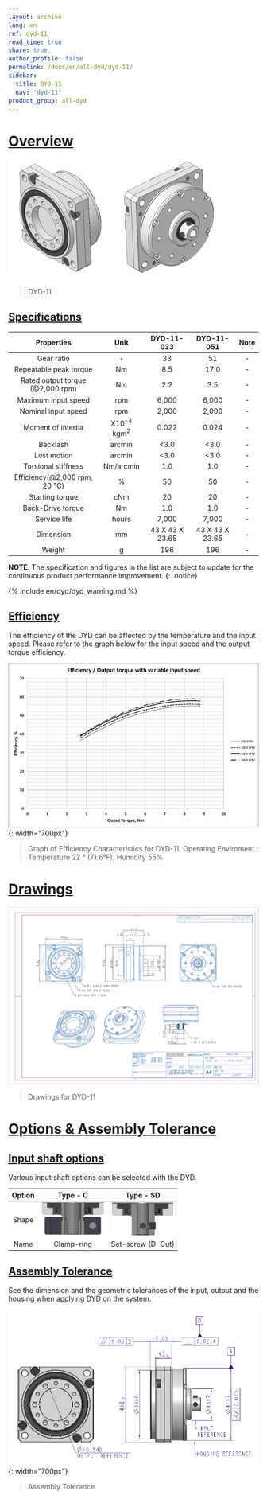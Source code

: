 ```yaml
---
layout: archive
lang: en
ref: dyd-11
read_time: true
share: true
author_profile: false
permalink: /docs/en/all-dyd/dyd-11/
sidebar:
  title: DYD-11
  nav: "dyd-11"
product_group: all-dyd
---
```


# [Overview](#overview)

![](/assets/images/dyd/dyd_11_product_image_01.png)

> DYD-11

## [Specifications](#specifications)

|             Properties              |               Unit               |   DYD-11-033    |   DYD-11-051    | Note |
|:-----------------------------------:|:--------------------------------:|:---------------:|:---------------:|:----:|
|             Gear ratio              |                -                 |       33        |       51        |  -   |
|       Repeatable peak torque        |                Nm                |       8.5       |      17.0       |  -   |
| Rated output torque<br>(@2,000 rpm) |                Nm                |       2.2       |       3.5       |  -   |
|         Maximum input speed         |               rpm                |      6,000      |      6,000      |  -   |
|         Nominal input speed         |               rpm                |      2,000      |      2,000      |  -   |
|         Moment of intertia          | X10<sup>-4</sup> kgm<sup>2</sup> |      0.022      |      0.024      |  -   |
|              Backlash               |              arcmin              |      <3.0       |      <3.0       |  -   |
|             Lost motion             |              arcmin              |      <3.0       |      <3.0       |  -   |
|         Torsional stiffness         |            Nm/arcmin             |       1.0       |       1.0       |  -   |
| Efficiency(@2,000 rpm, 20 &#8451;)  |                %                 |       50        |       50        |  -   |
|           Starting torque           |               cNm                |       20        |       20        |  -   |
|          Back-Drive torque          |                Nm                |       1.0       |       1.0       |  -   |
|            Service life             |              hours               |      7,000      |      7,000      |  -   |
|              Dimension              |                mm                | 43 X 43 X 23.65 | 43 X 43 X 23.65 |  -   |
|               Weight                |                g                 |       196       |       196       |  -   |

**NOTE**: The specification and figures in the list are subject to update for the continuous product performance improvement.
{: .notice}

{% include en/dyd/dyd_warning.md %}

## [Efficiency](#efficiency)

The efficiency of the DYD can be affected by the temperature and the input speed. Please refer to the graph below for the input speed and the output torque efficiency.

![](/assets/images/dyd/dyd_11_efficiency.png){: width="700px"}

> Graph of Efficiency Characteristics for DYD-11, Operating Enviroment : Temperature 22 &deg; (71.6&deg;F), Humidity 55%

# [Drawings](#drawings)

![](/assets/images/dyd/dyd_11_drawings.png)

> Drawings for DYD-11

# [Options & Assembly Tolerance](#options--assembly-tolerance)

## [Input shaft options](#input-shaft-options)

Various input shaft options can be selected with the DYD.

| Option |                Type - C                |                Type - SD                |
|:------:|:--------------------------------------:|:---------------------------------------:|
| Shape  | ![](/assets/images/dyd/dyd_c_type.png) | ![](/assets/images/dyd/dyd_sd_type.png) |
|  Name  |               Clamp-ring               |            Set-screw (D-Cut)            |

## [Assembly Tolerance](#assembly-tolerance)

See the dimension and the geometric tolerances of the input, output and the housing when applying DYD on the system.

![](/assets/images/dyd/dyd_11_assembly_tollerance_01.png){: width="700px"}

> Assembly Tolerance
